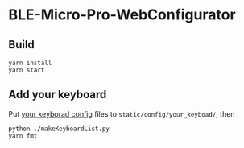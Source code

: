 # BLE-Micro-Pro-WebConfigurator

## Build
```
yarn install
yarn start
```

## Add your keyboard
Put [your keyborad config](https://github.com/sekigon-gonnoc/BLE-Micro-Pro/blob/master/AboutDefaultFirmware/doc/define_new_keyboard.md#%E3%82%B3%E3%83%B3%E3%83%95%E3%82%A3%E3%82%B0%E3%83%95%E3%82%A1%E3%82%A4%E3%83%AB%E3%81%AE%E7%94%A8%E6%84%8F) files to `static/config/your_keyboad/`, then
```
python ./makeKeyboardList.py
yarn fmt
```